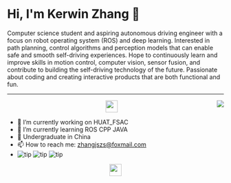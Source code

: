 # Hi, I'm Kerwin Zhang :wave:
Computer science student and aspiring autonomous driving engineer with a focus on robot operating system (ROS) and deep learning.
Interested in path planning, control algorithms and perception models that can enable safe and smooth self-driving experiences.
Hope to continuously learn and improve skills in motion control, computer vision, sensor fusion, and contribute to building the self-driving technology of the future.
Passionate about coding and creating interactive products that are both functional and fun.
***
<img align="right" src="https://github-readme-stats.vercel.app/api?username=zhangjszs&show_icons=true&theme=moltack" />

 <p align="center">
  <samp>
    <img src="https://github.com/pifafu/pifafu/assets/5679180/07d226f9-2b92-4077-af43-37c92be369f2" width="28px">
  </samp>
</p>


- 🔭 I’m currently working on HUAT_FSAC
- 🌱 I’m currently learning ROS CPP JAVA 
- 🏫 Undergraduate in China
- 📫 How to reach me: zhangjszs@foxmail.com
- ![tip](https://badgen.net/badge/python/3.11&3.8/green?icon=python) ![tip](https://badgen.net/badge/c++/20/green?icon=c++) ![tip](https://badgen.net/badge/ROS/18.04/green?icon=ROS)


<p align="center">
  <samp>
    <img src="https://user-images.githubusercontent.com/5679180/79618120-0daffb80-80be-11ea-819e-d2b0fa904d07.gif" width="28px">
  </samp>
</p>



